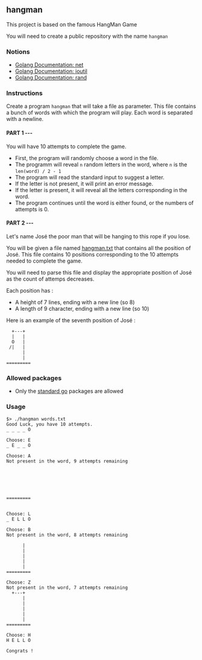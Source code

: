 ## hangman

This project is based on the famous HangMan Game

You will need to create a public repository with the name `hangman`

### Notions
- [Golang Documentation: net](https://golang.org/pkg/net/)
- [Golang Documentation: ioutil](https://golang.org/pkg/ioutil/)
- [Golang Documentation: rand](https://golang.org/pkg/math/rand/)

### Instructions

Create a program `hangman` that will take a file as parameter. 
This file contains a bunch of words with which the program will play. Each word is separated with a newline.

#### PART 1 ---

You will have 10 attempts to complete the game.

* First, the program will randomly choose a word in the file.
* The programm will reveal `n` random letters in the word, where `n` is the `len(word) / 2 - 1`
* The program will read the standard input to suggest a letter.
* If the letter is not present, it will print an error message.
* If the letter is present, it will reveal all the letters corresponding in the word.
* The program continues until the word is either found, or the numbers of attempts is 0.

#### PART 2 ---

Let's name José the poor man that will be hanging to this rope if you lose.

You will be given a file named [hangman.txt](https://github.com/Lyon-Ynov-Campus/YTrack/blob/master/subjects/hangman/hangman-classic/hangman.txt) that contains all the position of José. 
This file contains 10 positions corresponding to the 10 attempts needed to complete the game.

You will need to parse this file and display the appropriate position of José as the count of attemps decreases.

Each position has :
* A height of 7 lines, ending with a new line (so 8)
* A length of 9 character, ending with a new line (so 10)

Here is an example of the seventh position of José :

```
  +---+  
  |   |  
  O   |  
 /|   |  
      |  
      |  
=========

```

### Allowed packages

- Only the [standard go](https://golang.org/pkg/) packages are allowed

### Usage
```
$> ./hangman words.txt
Good Luck, you have 10 attempts.
_ _ _ _ O

Choose: E
_ E _ _ O

Choose: A
Not present in the word, 9 attempts remaining
         
         
         
         
         
         
=========


Choose: L
_ E L L O 

Choose: B
Not present in the word, 8 attempts remaining
         
      |  
      |  
      |  
      |  
      |  
=========

Choose: Z
Not present in the word, 7 attempts remaining
  +---+  
      |  
      |  
      |  
      |  
      |  
=========

Choose: H
H E L L O

Congrats !

```